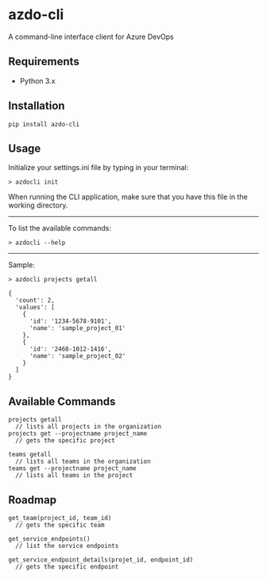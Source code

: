 # azdo-cli
A command-line interface client for Azure DevOps

## Requirements
* Python 3.x

## Installation
`pip install azdo-cli`

## Usage
Initialize your settings.ini file by typing in your terminal:
```
> azdocli init
```
When running the CLI application, make sure that you have this file in the working directory.  

---
To list the available commands:
```
> azdocli --help
```

---
Sample:
```
> azdocli projects getall

{
  'count': 2,
  'values': [
    {
      'id': '1234-5678-9101',
      'name': 'sample_project_01'
    },
    {
      'id': '2468-1012-1416',
      'name': 'sample_project_02'
    }
  ]
}
```

## Available Commands
```
projects getall 
  // lists all projects in the organization
projects get --projectname project_name 
  // gets the specific project

teams getall 
  // lists all teams in the organization
teams get --projectname project_name 
  // lists all teams in the project
```

## Roadmap
```
get_team(project_id, team_id)
  // gets the specific team

get_service_endpoints()
  // list the service endpoints

get_service_endpoint_details(projet_id, endpoint_id)
  // gets the specific endpoint
```